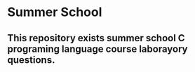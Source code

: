 # Summer School

## This repository exists summer school  C programing language course laborayory questions. 
